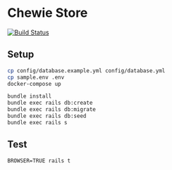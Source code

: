 # Chewie Store

[![Build Status](https://travis-ci.org/brunats/chewie.svg?branch=master)](https://travis-ci.org/brunats/chewie)

## Setup

```sh
cp config/database.example.yml config/database.yml
cp sample.env .env
docker-compose up
```

```sh
bundle install
bundle exec rails db:create
bundle exec rails db:migrate
bundle exec rails db:seed
bundle exec rails s
```

## Test
```
BROWSER=TRUE rails t
```
